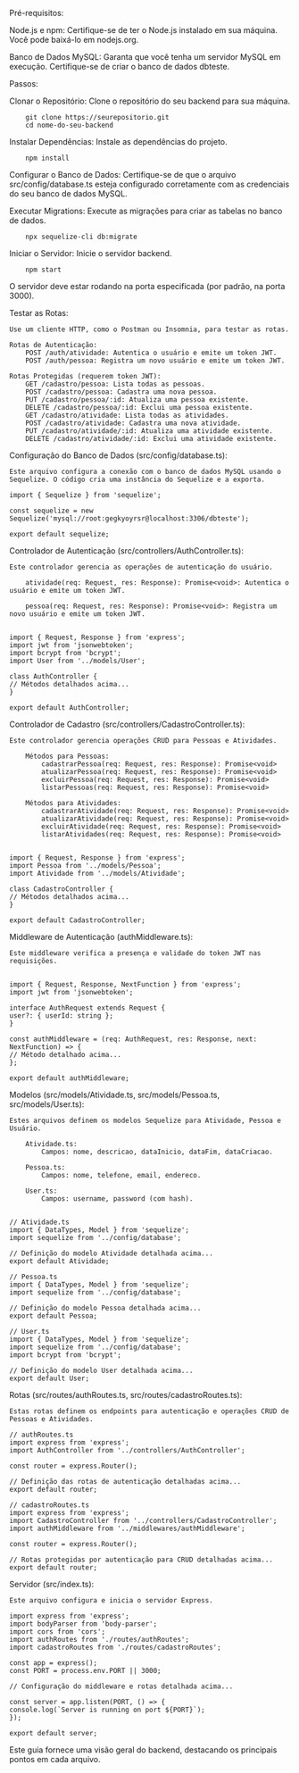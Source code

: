 Pré-requisitos:

Node.js e npm:
    Certifique-se de ter o Node.js instalado em sua máquina. Você pode baixá-lo em nodejs.org.

Banco de Dados MySQL:
    Garanta que você tenha um servidor MySQL em execução. Certifique-se de criar o banco de dados dbteste.

Passos:

Clonar o Repositório:
Clone o repositório do seu backend para sua máquina.

        git clone https://seurepositorio.git
        cd nome-do-seu-backend

Instalar Dependências:
    Instale as dependências do projeto.

        npm install

Configurar o Banco de Dados:
    Certifique-se de que o arquivo src/config/database.ts esteja configurado corretamente com as credenciais do seu banco de dados MySQL.

Executar Migrations:
    Execute as migrações para criar as tabelas no banco de dados.

        npx sequelize-cli db:migrate

Iniciar o Servidor:
    Inicie o servidor backend.
        
        npm start

O servidor deve estar rodando na porta especificada (por padrão, na porta 3000).

Testar as Rotas:

    Use um cliente HTTP, como o Postman ou Insomnia, para testar as rotas.

    Rotas de Autenticação:
        POST /auth/atividade: Autentica o usuário e emite um token JWT.
        POST /auth/pessoa: Registra um novo usuário e emite um token JWT.

    Rotas Protegidas (requerem token JWT):
        GET /cadastro/pessoa: Lista todas as pessoas.
        POST /cadastro/pessoa: Cadastra uma nova pessoa.
        PUT /cadastro/pessoa/:id: Atualiza uma pessoa existente.
        DELETE /cadastro/pessoa/:id: Exclui uma pessoa existente.
        GET /cadastro/atividade: Lista todas as atividades.
        POST /cadastro/atividade: Cadastra uma nova atividade.
        PUT /cadastro/atividade/:id: Atualiza uma atividade existente.
        DELETE /cadastro/atividade/:id: Exclui uma atividade existente.

Configuração do Banco de Dados (src/config/database.ts):

    Este arquivo configura a conexão com o banco de dados MySQL usando o Sequelize. O código cria uma instância do Sequelize e a exporta.

    import { Sequelize } from 'sequelize';

    const sequelize = new Sequelize('mysql://root:gegkyoyrsr@localhost:3306/dbteste');

    export default sequelize;

Controlador de Autenticação (src/controllers/AuthController.ts):

    Este controlador gerencia as operações de autenticação do usuário.

        atividade(req: Request, res: Response): Promise<void>: Autentica o usuário e emite um token JWT.

        pessoa(req: Request, res: Response): Promise<void>: Registra um novo usuário e emite um token JWT.


    import { Request, Response } from 'express';
    import jwt from 'jsonwebtoken';
    import bcrypt from 'bcrypt';
    import User from '../models/User';

    class AuthController {
    // Métodos detalhados acima...
    }

    export default AuthController;

Controlador de Cadastro (src/controllers/CadastroController.ts):

    Este controlador gerencia operações CRUD para Pessoas e Atividades.

        Métodos para Pessoas:
            cadastrarPessoa(req: Request, res: Response): Promise<void>
            atualizarPessoa(req: Request, res: Response): Promise<void>
            excluirPessoa(req: Request, res: Response): Promise<void>
            listarPessoas(req: Request, res: Response): Promise<void>

        Métodos para Atividades:
            cadastrarAtividade(req: Request, res: Response): Promise<void>
            atualizarAtividade(req: Request, res: Response): Promise<void>
            excluirAtividade(req: Request, res: Response): Promise<void>
            listarAtividades(req: Request, res: Response): Promise<void>


    import { Request, Response } from 'express';
    import Pessoa from '../models/Pessoa';
    import Atividade from '../models/Atividade';

    class CadastroController {
    // Métodos detalhados acima...
    }

    export default CadastroController;

Middleware de Autenticação (authMiddleware.ts):

    Este middleware verifica a presença e validade do token JWT nas requisições.


    import { Request, Response, NextFunction } from 'express';
    import jwt from 'jsonwebtoken';

    interface AuthRequest extends Request {
    user?: { userId: string };
    }

    const authMiddleware = (req: AuthRequest, res: Response, next: NextFunction) => {
    // Método detalhado acima...
    };

    export default authMiddleware;

Modelos (src/models/Atividade.ts, src/models/Pessoa.ts, src/models/User.ts):

    Estes arquivos definem os modelos Sequelize para Atividade, Pessoa e Usuário.

        Atividade.ts:
            Campos: nome, descricao, dataInicio, dataFim, dataCriacao.

        Pessoa.ts:
            Campos: nome, telefone, email, endereco.

        User.ts:
            Campos: username, password (com hash).


    // Atividade.ts
    import { DataTypes, Model } from 'sequelize';
    import sequelize from '../config/database';

    // Definição do modelo Atividade detalhada acima...
    export default Atividade;

    // Pessoa.ts
    import { DataTypes, Model } from 'sequelize';
    import sequelize from '../config/database';

    // Definição do modelo Pessoa detalhada acima...
    export default Pessoa;

    // User.ts
    import { DataTypes, Model } from 'sequelize';
    import sequelize from '../config/database';
    import bcrypt from 'bcrypt';

    // Definição do modelo User detalhada acima...
    export default User;

Rotas (src/routes/authRoutes.ts, src/routes/cadastroRoutes.ts):

    Estas rotas definem os endpoints para autenticação e operações CRUD de Pessoas e Atividades.

    // authRoutes.ts
    import express from 'express';
    import AuthController from '../controllers/AuthController';

    const router = express.Router();

    // Definição das rotas de autenticação detalhadas acima...
    export default router;

    // cadastroRoutes.ts
    import express from 'express';
    import CadastroController from '../controllers/CadastroController';
    import authMiddleware from '../middlewares/authMiddleware';

    const router = express.Router();

    // Rotas protegidas por autenticação para CRUD detalhadas acima...
    export default router;

Servidor (src/index.ts):

    Este arquivo configura e inicia o servidor Express.

    import express from 'express';
    import bodyParser from 'body-parser';
    import cors from 'cors';
    import authRoutes from './routes/authRoutes';
    import cadastroRoutes from './routes/cadastroRoutes';

    const app = express();
    const PORT = process.env.PORT || 3000;

    // Configuração do middleware e rotas detalhada acima...

    const server = app.listen(PORT, () => {
    console.log(`Server is running on port ${PORT}`);
    });

    export default server;

Este guia fornece uma visão geral do backend, destacando os principais pontos em cada arquivo.

